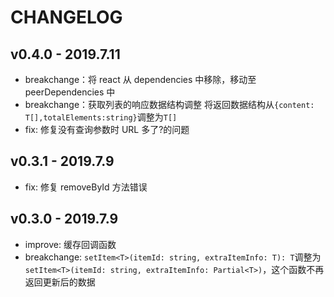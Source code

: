 # CHANGELOG

## v0.4.0 - 2019.7.11

- breakchange：将 react 从 dependencies 中移除，移动至 peerDependencies 中
- breakchange：获取列表的响应数据结构调整 将返回数据结构从`{content: T[],totalElements:string}`调整为`T[]`
- fix: 修复没有查询参数时 URL 多了?的问题

## v0.3.1 - 2019.7.9

- fix: 修复 removeById 方法错误

## v0.3.0 - 2019.7.9

- improve: 缓存回调函数
- breakchange: `setItem<T>(itemId: string, extraItemInfo: T): T`调整为`setItem<T>(itemId: string, extraItemInfo: Partial<T>)`，这个函数不再返回更新后的数据

